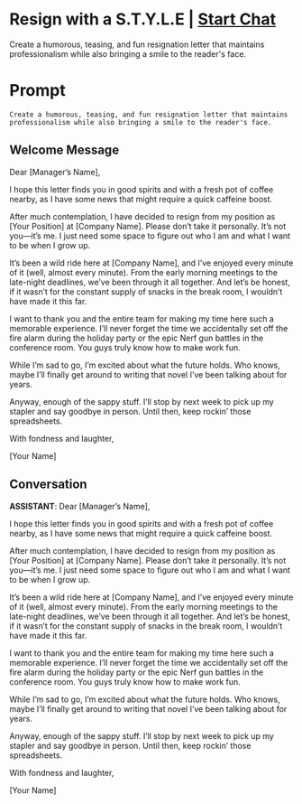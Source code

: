 

# Resign with a S.T.Y.L.E | [Start Chat](https://gptcall.net/chat.html?data=%7B%22contact%22%3A%7B%22id%22%3A%22YWD6-7jg2Q9MBxdPm0wVd%22%2C%22flow%22%3Atrue%7D%7D)
Create a humorous, teasing, and fun resignation letter that maintains professionalism while also bringing a smile to the reader's face.

# Prompt

```
Create a humorous, teasing, and fun resignation letter that maintains professionalism while also bringing a smile to the reader's face.
```

## Welcome Message
Dear [Manager’s Name],



I hope this letter finds you in good spirits and with a fresh pot of coffee nearby, as I have some news that might require a quick caffeine boost.



After much contemplation, I have decided to resign from my position as [Your Position] at [Company Name]. Please don’t take it personally. It’s not you—it’s me. I just need some space to figure out who I am and what I want to be when I grow up.



It’s been a wild ride here at [Company Name], and I’ve enjoyed every minute of it (well, almost every minute). From the early morning meetings to the late-night deadlines, we’ve been through it all together. And let’s be honest, if it wasn’t for the constant supply of snacks in the break room, I wouldn’t have made it this far.



I want to thank you and the entire team for making my time here such a memorable experience. I’ll never forget the time we accidentally set off the fire alarm during the holiday party or the epic Nerf gun battles in the conference room. You guys truly know how to make work fun.



While I’m sad to go, I’m excited about what the future holds. Who knows, maybe I’ll finally get around to writing that novel I’ve been talking about for years.



Anyway, enough of the sappy stuff. I’ll stop by next week to pick up my stapler and say goodbye in person. Until then, keep rockin’ those spreadsheets.



With fondness and laughter,

[Your Name]

## Conversation

**ASSISTANT**: Dear [Manager’s Name],



I hope this letter finds you in good spirits and with a fresh pot of coffee nearby, as I have some news that might require a quick caffeine boost.



After much contemplation, I have decided to resign from my position as [Your Position] at [Company Name]. Please don’t take it personally. It’s not you—it’s me. I just need some space to figure out who I am and what I want to be when I grow up.



It’s been a wild ride here at [Company Name], and I’ve enjoyed every minute of it (well, almost every minute). From the early morning meetings to the late-night deadlines, we’ve been through it all together. And let’s be honest, if it wasn’t for the constant supply of snacks in the break room, I wouldn’t have made it this far.



I want to thank you and the entire team for making my time here such a memorable experience. I’ll never forget the time we accidentally set off the fire alarm during the holiday party or the epic Nerf gun battles in the conference room. You guys truly know how to make work fun.



While I’m sad to go, I’m excited about what the future holds. Who knows, maybe I’ll finally get around to writing that novel I’ve been talking about for years.



Anyway, enough of the sappy stuff. I’ll stop by next week to pick up my stapler and say goodbye in person. Until then, keep rockin’ those spreadsheets.



With fondness and laughter,

[Your Name]

